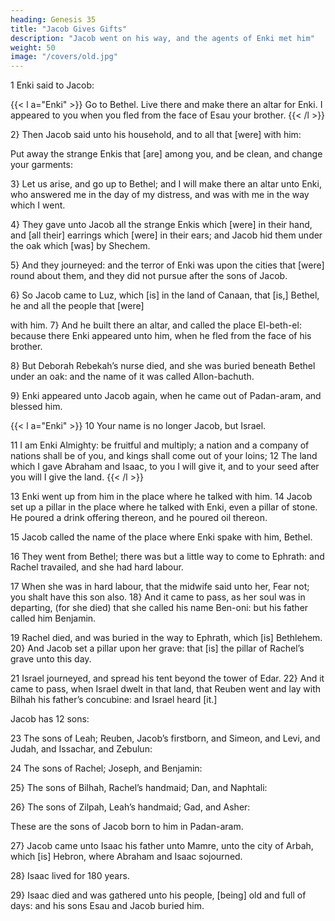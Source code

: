 ```yaml
---
heading: Genesis 35
title: "Jacob Gives Gifts"
description: "Jacob went on his way, and the agents of Enki met him"
weight: 50
image: "/covers/old.jpg"
---
```



1 Enki said to Jacob:

{{< l a="Enki" >}}
Go to Bethel. Live there and make there an altar for Enki. I appeared to you when you fled from the face of Esau your brother. 
{{< /l >}}


2} Then Jacob said unto his household, and to all that [were] with him:

Put away the strange Enkis that [are] among you, and be clean, and change your garments: 

3} Let us arise, and go up to Bethel; and I will make there an altar unto Enki, who answered me in the day of my distress, and was with me in the way which I went. 

4} They gave unto Jacob all the strange Enkis which [were] in their hand, and [all their] earrings which [were] in their ears; and Jacob hid them under the oak which [was] by Shechem.

5} And they journeyed: and the terror of Enki was upon the cities that [were] round
about them, and they did not pursue after the sons of Jacob.

6} So Jacob came to Luz, which [is] in the land of Canaan, that [is,] Bethel, he and all the people that [were]

with him. 7} And he built there an altar, and called the place El-beth-el: because there Enki appeared unto him,
when he fled from the face of his brother. 

8} But Deborah Rebekah’s nurse died, and she was buried beneath Bethel under an oak: and the name of it was called Allon-bachuth.

9} Enki appeared unto Jacob again, when he came out of Padan-aram, and blessed him.


{{< l a="Enki" >}}
10 Your name is no longer Jacob, but Israel. 

11 I am Enki Almighty: be fruitful and multiply; a nation and a company of nations shall be of you, and kings shall come out of your loins; 12 The land which I gave Abraham and Isaac, to you I will give it, and to your seed after you will I give the land.
{{< /l >}}

13 Enki went up from him in the place where he talked with him. 14 Jacob set up a pillar in the place where he talked with
Enki, even a pillar of stone. He poured a drink offering thereon, and he poured oil thereon. 

15 Jacob called the name of the place where Enki spake with him, Bethel.

16 They went from Bethel; there was but a little way to come to Ephrath: and Rachel travailed,
and she had hard labour.

17 When she was in hard labour, that the midwife said unto her, Fear not; you shalt have this son also. 18} And it came to pass, as her soul was in departing, (for she died) that she called his name Ben-oni: but his father called him Benjamin. 

19 Rachel died, and was buried in the way to Ephrath, which [is] Bethlehem. 20} And Jacob set a pillar upon her grave: that [is] the pillar of Rachel’s grave unto this day.

21 Israel journeyed, and spread his tent beyond the tower of Edar. 22} And it came to pass, when Israel dwelt in that land, that Reuben went and lay with Bilhah his father’s concubine: and Israel heard [it.] 

Jacob has 12 sons:

23 The sons of Leah; Reuben, Jacob’s firstborn, and Simeon, and Levi, and Judah, and
Issachar, and Zebulun: 

24 The sons of Rachel; Joseph, and Benjamin: 

25} The sons of Bilhah, Rachel’s handmaid; Dan, and Naphtali: 

26} The sons of Zilpah, Leah’s handmaid; Gad, and Asher: 

These are the sons of Jacob born to him in Padan-aram.

27} Jacob came unto Isaac his father unto Mamre, unto the city of Arbah, which [is] Hebron, where
Abraham and Isaac sojourned. 

28} Isaac lived for 180 years.

29} Isaac died and was gathered unto his people, [being] old and full of days: and his sons Esau and Jacob buried him.
